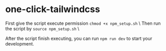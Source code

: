 # one-click-tailwindcss
First give the script execute permission `chmod +x npm_setup.sh` \\
Then run the script by `source npm_setup.sh` \\

After the script finish executing, you can run `npm run dev` to start your development.
